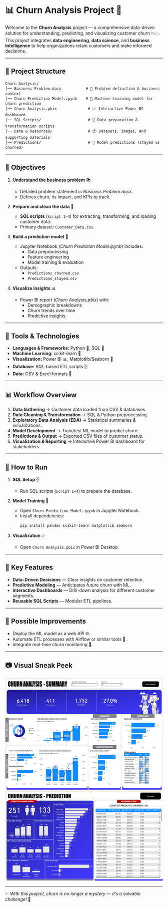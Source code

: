 # 📊 Churn Analysis Project 🚀

Welcome to the **Churn Analysis** project — a comprehensive data-driven solution for understanding, predicting, and visualizing customer churn 📉💡. This project integrates **data engineering**, **data science**, and **business intelligence** to help organizations retain customers and make informed decisions.  

---

## 📁 Project Structure  

```
Churn Analysis/
│── Business Problem.docx           # 📜 Problem definition & business context
│── Churn Prediction Model.ipynb    # 🤖 Machine Learning model for churn prediction
│── Churn Analysis.pbix              # 📈 Interactive Power BI dashboard
│── SQL Scripts/                     # 🗄️ Data preparation & transformation scripts
│── Data & Resources/                # 📦 Datasets, images, and supporting materials
│── Predictions/                     # 📑 Model predictions (stayed vs churned)
```

---

## 🎯 Objectives  
1. **Understand the business problem** 📚  
   - Detailed problem statement in *Business Problem.docx*.
   - Defines churn, its impact, and KPIs to track.  

2. **Prepare and clean the data** 🧹  
   - **SQL scripts** (`Script 1–4`) for extracting, transforming, and loading customer data.  
   - Primary dataset: `Customer_Data.csv`.  

3. **Build a prediction model** 🤖  
   - Jupyter Notebook (*Churn Prediction Model.ipynb*) includes:
     - Data preprocessing
     - Feature engineering
     - Model training & evaluation
   - Outputs:
     - `Predictions_churned.csv`
     - `Predictions_stayed.csv`

4. **Visualize insights** 📊  
   - Power BI report (*Churn Analysis.pbix*) with:
     - Demographic breakdowns
     - Churn trends over time
     - Predictive insights  

---

## 🔧 Tools & Technologies  
- **Languages & Frameworks:** Python 🐍, SQL 💾  
- **Machine Learning:** scikit-learn 🤖  
- **Visualization:** Power BI 📊, Matplotlib/Seaborn 🎨  
- **Database:** SQL-based ETL scripts 🗄️  
- **Data:** CSV & Excel formats 📑  

---

## 📊 Workflow Overview  
1. **Data Gathering** → Customer data loaded from CSV & databases.  
2. **Data Cleaning & Transformation** → SQL & Python preprocessing.  
3. **Exploratory Data Analysis (EDA)** → Statistical summaries & visualizations.  
4. **Model Development** → Train/test ML model to predict churn.  
5. **Predictions & Output** → Exported CSV files of customer status.  
6. **Visualization & Reporting** → Interactive Power BI dashboard for stakeholders.  

---

## 🚀 How to Run  
1. **SQL Setup** 🗄️  
   - Run SQL scripts (`Script 1–4`) to prepare the database.  

2. **Model Training** 🤖  
   - Open `Churn Prediction Model.ipynb` in Jupyter Notebook.
   - Install dependencies:  
     ```bash
     pip install pandas scikit-learn matplotlib seaborn
     ```

3. **Visualization** 📈  
   - Open `Churn Analysis.pbix` in Power BI Desktop.  

---

## 🌟 Key Features  
- **Data-Driven Decisions** — Clear insights on customer retention.  
- **Predictive Modeling** — Anticipates future churn with ML.  
- **Interactive Dashboards** — Drill-down analysis for different customer segments.  
- **Reusable SQL Scripts** — Modular ETL pipelines.  

---

## 📌 Possible Improvements  
- Deploy the ML model as a web API 🌐.  
- Automate ETL processes with Airflow or similar tools 🔄.  
- Integrate real-time churn monitoring 📡.  

---

## 📷 Visual Sneak Peek  
<img src=https://github.com/Dilen-dev/End-to-end-projects/blob/main/Data-Analysis/Churn-Analysis/Screenshot%202025-08-08%20204643.png></img>
<img src=https://github.com/Dilen-dev/End-to-end-projects/blob/main/Data-Analysis/Churn-Analysis/Screenshot%202025-08-08%20204729.png></img> 

---

✨ *With this project, churn is no longer a mystery — it’s a solvable challenge!* 🚀  
